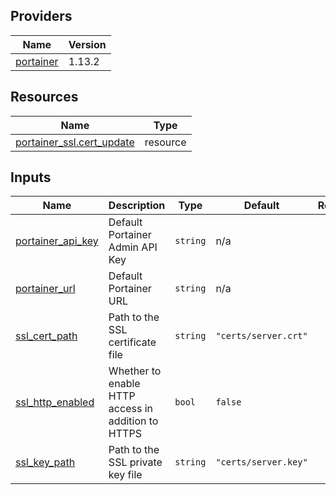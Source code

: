 <!-- BEGIN_TF_DOCS -->


## Providers

| Name | Version |
|------|---------|
| <a name="provider_portainer"></a> [portainer](#provider\_portainer) | 1.13.2 |

## Resources

| Name | Type |
|------|------|
| [portainer_ssl.cert_update](https://registry.terraform.io/providers/portainer/portainer/latest/docs/resources/ssl) | resource |

## Inputs

| Name | Description | Type | Default | Required |
|------|-------------|------|---------|:--------:|
| <a name="input_portainer_api_key"></a> [portainer\_api\_key](#input\_portainer\_api\_key) | Default Portainer Admin API Key | `string` | n/a | yes |
| <a name="input_portainer_url"></a> [portainer\_url](#input\_portainer\_url) | Default Portainer URL | `string` | n/a | yes |
| <a name="input_ssl_cert_path"></a> [ssl\_cert\_path](#input\_ssl\_cert\_path) | Path to the SSL certificate file | `string` | `"certs/server.crt"` | no |
| <a name="input_ssl_http_enabled"></a> [ssl\_http\_enabled](#input\_ssl\_http\_enabled) | Whether to enable HTTP access in addition to HTTPS | `bool` | `false` | no |
| <a name="input_ssl_key_path"></a> [ssl\_key\_path](#input\_ssl\_key\_path) | Path to the SSL private key file | `string` | `"certs/server.key"` | no |
<!-- END_TF_DOCS -->